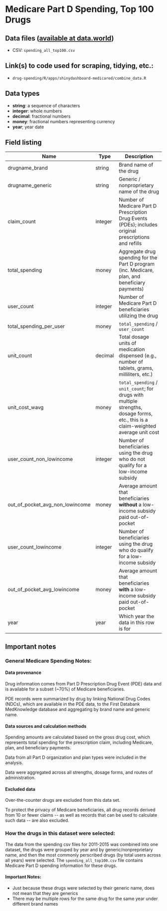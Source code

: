 # Medicare Part D Spending, Top 100 Drugs

## Data files ([available at data.world](https://data.world/data4democracy/drug-spending))

* CSV: `spending_all_top100.csv`

## Link(s) to code used for scraping, tidying, etc.:

* `drug-spending/R/apps/shinydashboard-medicared/combine_data.R`

## Data types
* **string**: a sequence of characters
* **integer**: whole numbers
* **decimal**: fractional numbers
* **money**: fractional numbers representing currency
* **year**; year date 

## Field listing
|Name                           |Type   |Description|
|-------------------------------|-------|-----------|
|drugname_brand                 |string |Brand name of the drug|
|drugname_generic               |string |Generic / nonproprietary name of the drug |
|claim_count                    |integer|Number of Medicare Part D Prescription Drug Events (PDEs); includes original prescriptions and refills|
|total_spending                 |money  |Aggregate drug spending for the Part D program (inc. Medicare, plan, and beneficiary payments)|
|user_count                     |integer|Number of Medicare Part D beneficiaries utilizing the drug|
|total_spending_per_user        |money  |`total_spending` / `user_count`|
|unit_count                     |decimal|Total dosage units of medication dispensed (e.g., number of tablets, grams, milliliters, etc.)|
|unit_cost_wavg                 |money  |`total_spending` / `unit_count`; for drugs with multiple strengths, dosage forms, etc., this is a claim-weighted average unit cost|
|user_count_non_lowincome       |integer|Number of beneficiaries using the drug who do not qualify for a low-income subsidy|
|out_of_pocket_avg_non_lowincome|money  |Average amount that beneficiaries **without** a low-income subsidy paid out-of-pocket|
|user_count_lowincome           |integer|Number of beneficiaries using the drug who do qualify for a low-income subsidy|
|out_of_pocket_avg_lowincome    |money  |Average amount that beneficiaries **with** a low-income subsidy paid out-of-pocket|
|year                           |year   |Which year the data in this row is for|

## Important notes

### General Medicare Spending Notes:

#### Data provenance
Drug information comes from Part D Prescription Drug Event (PDE) data and is available for a subset (~70%) of Medicare beneficiaries.

PDE records were summarized by drug by linking National Drug Codes (NDCs), which are available in the PDE data, to the First Databank MedKnowledge database and aggregating by brand name and generic name.

#### Data sources and calculation methods
Spending amounts are calculated based on the gross drug cost, which represents total spending for the prescription claim, including Medicare, plan, and beneficiary payments.

Data from all Part D organization and plan types were included in the analysis.

Data were aggregated across all strengths, dosage forms, and routes of administration.

#### Excluded data
Over-the-counter drugs are excluded from this data set.

To protect the privacy of Medicare beneficiaries, all drug records derived from 10 or fewer claims -- as well as records that can be used to calculate such data -- are also excluded.

### How the drugs in this dataset were selected: 
The data from the spending csv files for 2011-2015 was combined into one dataset, the drugs were grouped by year and by generic/nonpreprietary name, and then the most commonly perscribed drugs (by total users across all years) were selected. The `spending_all_top100.csv` file contains Medicare Part D spending information for these drugs.

#### Important Notes:
* Just because these drugs were selected by their generic name, does not mean that they are generics
* There may be multiple rows for the same drug for the same year under different brand names
